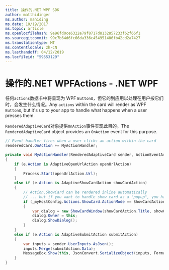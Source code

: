 ```yaml
---
title: 操作的.NET WPF SDK
author: matthidinger
ms.author: mahiding
ms.date: 10/19/2017
ms.topic: article
ms.openlocfilehash: 9e96fd0ce6322e79f8717d8132857233f62f66f1
ms.sourcegitcommit: 99c7b64d6fc66da336c454951406fb42cd2a7427
ms.translationtype: MT
ms.contentlocale: zh-CN
ms.lasthandoff: 04/12/2019
ms.locfileid: "59553129"
---
```

# <a name="actions---net-wpf"></a><span data-ttu-id="c857c-102">操作的.NET WPF</span><span class="sxs-lookup"><span data-stu-id="c857c-102">Actions - .NET WPF</span></span>

<span data-ttu-id="c857c-103">任何`actions`数据卡中将呈现为 WPF `Button`s，但它的到应用以处理在用户按它们时，会发生什么情况。</span><span class="sxs-lookup"><span data-stu-id="c857c-103">Any `actions` within the card will render as WPF `Button`s, but it's up to your app to handle what happens when a user presses them.</span></span> 

<span data-ttu-id="c857c-104">`RenderedAdaptiveCard`对象提供`OnAction`事件实现此目的。</span><span class="sxs-lookup"><span data-stu-id="c857c-104">The `RenderedAdaptiveCard` object provides an `OnAction` event for this purpose.</span></span>

```csharp
// Event handler fires when a user clicks an action within the card
renderedCard.OnAction += MyActionHandler;

private void MyActionHandler(RenderedAdaptiveCard sender, ActionEventArgs e)
{
    if (e.Action is AdaptiveOpenUrlAction openUrlAction)
    {
        Process.Start(openUrlAction.Url);
    }
    else if (e.Action is AdaptiveShowCardAction showCardAction)
    {
        // Action.ShowCard can be rendered inline automatically
        // ... but if you want to handle show card as a "popup", you handle this event
        if (_myHostConfig.Actions.ShowCard.ActionMode == ShowCardActionMode.Popup)
        {
            var dialog = new ShowCardWindow(showCardAction.Title, showCardAction, Resources);
            dialog.Owner = this;
            dialog.ShowDialog();
        }
    }
    else if (e.Action is AdaptiveSubmitAction submitAction)
    {
        var inputs = sender.UserInputs.AsJson();
        inputs.Merge(submitAction.Data);
        MessageBox.Show(this, JsonConvert.SerializeObject(inputs, Formatting.Indented), "SubmitAction");
    }
}
```
